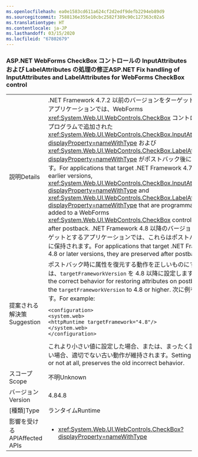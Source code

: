 ```yaml
---
ms.openlocfilehash: ea0e1583cd611a624cf2d2edf9defb2294eb89d9
ms.sourcegitcommit: 7588136e355e10cbc2582f389c90c127363c02a5
ms.translationtype: HT
ms.contentlocale: ja-JP
ms.lasthandoff: 03/15/2020
ms.locfileid: "67802679"
---
```

### <a name="aspnet-fix-handling-of-inputattributes-and-labelattributes-for-webforms-checkbox-control"></a><span data-ttu-id="01c28-101">ASP.NET WebForms CheckBox コントロールの InputAttributes および LabelAttributes の処理の修正</span><span class="sxs-lookup"><span data-stu-id="01c28-101">ASP.NET Fix handling of InputAttributes and LabelAttributes for WebForms CheckBox control</span></span>

|   |   |
|---|---|
|<span data-ttu-id="01c28-102">説明</span><span class="sxs-lookup"><span data-stu-id="01c28-102">Details</span></span>|<span data-ttu-id="01c28-103">.NET Framework 4.7.2 以前のバージョンをターゲットとするアプリケーションでは、WebForms <xref:System.Web.UI.WebControls.CheckBox> コントロールにプログラムで追加された <xref:System.Web.UI.WebControls.CheckBox.InputAttributes?displayProperty=nameWithType> および <xref:System.Web.UI.WebControls.CheckBox.LabelAttributes?displayProperty=nameWithType> がポストバック後に失われます。</span><span class="sxs-lookup"><span data-stu-id="01c28-103">For applications that target .NET Framework 4.7.2 and earlier versions, <xref:System.Web.UI.WebControls.CheckBox.InputAttributes?displayProperty=nameWithType> and <xref:System.Web.UI.WebControls.CheckBox.LabelAttributes?displayProperty=nameWithType> that are programmatically added to a WebForms <xref:System.Web.UI.WebControls.CheckBox> control are lost after postback.</span></span> <span data-ttu-id="01c28-104">.NET Framework 4.8 以降のバージョンをターゲットとするアプリケーションでは、これらはポストバック後に保持されます。</span><span class="sxs-lookup"><span data-stu-id="01c28-104">For applications that target .NET Framework 4.8 or later versions, they are preserved after postback.</span></span>|
|<span data-ttu-id="01c28-105">提案される解決策</span><span class="sxs-lookup"><span data-stu-id="01c28-105">Suggestion</span></span>|<span data-ttu-id="01c28-106">ポストバック時に属性を復元する動作を正しいものにするには、<code>targetFrameworkVersion</code> を 4.8 以降に設定します。</span><span class="sxs-lookup"><span data-stu-id="01c28-106">For the correct behavior for restoring attributes on postback, set the <code>targetFrameworkVersion</code> to 4.8 or higher.</span></span> <span data-ttu-id="01c28-107">次に例を示します。</span><span class="sxs-lookup"><span data-stu-id="01c28-107">For example:</span></span><pre><code class="lang-xml">&lt;configuration&gt;&#13;&#10;&lt;system.web&gt;&#13;&#10;&lt;httpRuntime targetFramework=&quot;4.8&quot;/&gt;&#13;&#10;&lt;/system.web&gt;&#13;&#10;&lt;/configuration&gt;&#13;&#10;</code></pre><span data-ttu-id="01c28-108">これより小さい値に設定した場合、または、まったく設定しない場合、適切でない古い動作が維持されます。</span><span class="sxs-lookup"><span data-stu-id="01c28-108">Setting it lower, or not at all, preserves the old incorrect behavior.</span></span>|
|<span data-ttu-id="01c28-109">スコープ</span><span class="sxs-lookup"><span data-stu-id="01c28-109">Scope</span></span>|<span data-ttu-id="01c28-110">不明</span><span class="sxs-lookup"><span data-stu-id="01c28-110">Unknown</span></span>|
|<span data-ttu-id="01c28-111">バージョン</span><span class="sxs-lookup"><span data-stu-id="01c28-111">Version</span></span>|<span data-ttu-id="01c28-112">4.8</span><span class="sxs-lookup"><span data-stu-id="01c28-112">4.8</span></span>|
|<span data-ttu-id="01c28-113">[種類]</span><span class="sxs-lookup"><span data-stu-id="01c28-113">Type</span></span>|<span data-ttu-id="01c28-114">ランタイム</span><span class="sxs-lookup"><span data-stu-id="01c28-114">Runtime</span></span>|
|<span data-ttu-id="01c28-115">影響を受ける API</span><span class="sxs-lookup"><span data-stu-id="01c28-115">Affected APIs</span></span>|<ul><li><xref:System.Web.UI.WebControls.CheckBox?displayProperty=nameWithType></li></ul>|
